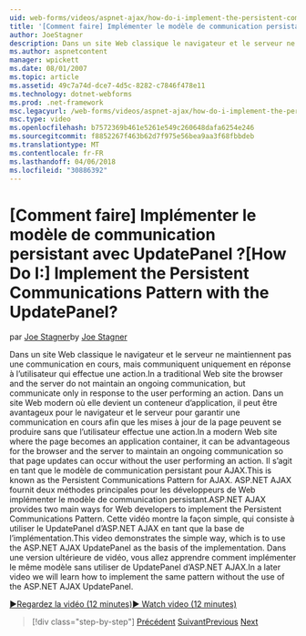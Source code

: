 ```yaml
---
uid: web-forms/videos/aspnet-ajax/how-do-i-implement-the-persistent-communications-pattern-with-the-updatepanel
title: '[Comment faire] Implémenter le modèle de communication persistant avec UpdatePanel ? | Microsoft Docs'
author: JoeStagner
description: Dans un site Web classique le navigateur et le serveur ne maintiennent pas une communication en cours, mais communiquent uniquement en réponse à l’utilisateur qui effectue un acte...
ms.author: aspnetcontent
manager: wpickett
ms.date: 08/01/2007
ms.topic: article
ms.assetid: 49c7a74d-dce7-4d5c-8282-c7846f478e11
ms.technology: dotnet-webforms
ms.prod: .net-framework
msc.legacyurl: /web-forms/videos/aspnet-ajax/how-do-i-implement-the-persistent-communications-pattern-with-the-updatepanel
msc.type: video
ms.openlocfilehash: b7572369b461e5261e549c260648dafa6254e246
ms.sourcegitcommit: f8852267f463b62d7f975e56bea9aa3f68fbbdeb
ms.translationtype: MT
ms.contentlocale: fr-FR
ms.lasthandoff: 04/06/2018
ms.locfileid: "30886392"
---
```

<a name="how-do-i-implement-the-persistent-communications-pattern-with-the-updatepanel"></a><span data-ttu-id="153fc-104">[Comment faire] Implémenter le modèle de communication persistant avec UpdatePanel ?</span><span class="sxs-lookup"><span data-stu-id="153fc-104">[How Do I:] Implement the Persistent Communications Pattern with the UpdatePanel?</span></span>
====================
<span data-ttu-id="153fc-105">par [Joe Stagner](https://github.com/JoeStagner)</span><span class="sxs-lookup"><span data-stu-id="153fc-105">by [Joe Stagner](https://github.com/JoeStagner)</span></span>

<span data-ttu-id="153fc-106">Dans un site Web classique le navigateur et le serveur ne maintiennent pas une communication en cours, mais communiquent uniquement en réponse à l’utilisateur qui effectue une action.</span><span class="sxs-lookup"><span data-stu-id="153fc-106">In a traditional Web site the browser and the server do not maintain an ongoing communication, but communicate only in response to the user performing an action.</span></span> <span data-ttu-id="153fc-107">Dans un site Web modern où elle devient un conteneur d’application, il peut être avantageux pour le navigateur et le serveur pour garantir une communication en cours afin que les mises à jour de la page peuvent se produire sans que l’utilisateur effectue une action.</span><span class="sxs-lookup"><span data-stu-id="153fc-107">In a modern Web site where the page becomes an application container, it can be advantageous for the browser and the server to maintain an ongoing communication so that page updates can occur without the user performing an action.</span></span> <span data-ttu-id="153fc-108">Il s’agit en tant que le modèle de communication persistant pour AJAX.</span><span class="sxs-lookup"><span data-stu-id="153fc-108">This is known as the Persistent Communications Pattern for AJAX.</span></span> <span data-ttu-id="153fc-109">ASP.NET AJAX fournit deux méthodes principales pour les développeurs de Web implémenter le modèle de communication persistant.</span><span class="sxs-lookup"><span data-stu-id="153fc-109">ASP.NET AJAX provides two main ways for Web developers to implement the Persistent Communications Pattern.</span></span> <span data-ttu-id="153fc-110">Cette vidéo montre la façon simple, qui consiste à utiliser le UpdatePanel d’ASP.NET AJAX en tant que la base de l’implémentation.</span><span class="sxs-lookup"><span data-stu-id="153fc-110">This video demonstrates the simple way, which is to use the ASP.NET AJAX UpdatePanel as the basis of the implementation.</span></span> <span data-ttu-id="153fc-111">Dans une version ultérieure de vidéo, vous allez apprendre comment implémenter le même modèle sans utiliser de UpdatePanel d’ASP.NET AJAX.</span><span class="sxs-lookup"><span data-stu-id="153fc-111">In a later video we will learn how to implement the same pattern without the use of the ASP.NET AJAX UpdatePanel.</span></span>

[<span data-ttu-id="153fc-112">&#9654;Regardez la vidéo (12 minutes)</span><span class="sxs-lookup"><span data-stu-id="153fc-112">&#9654; Watch video (12 minutes)</span></span>](https://channel9.msdn.com/Blogs/ASP-NET-Site-Videos/how-do-i-implement-the-persistent-communications-pattern-with-the-updatepanel)

> [!div class="step-by-step"]
> <span data-ttu-id="153fc-113">[Précédent](how-do-i-use-the-conditional-updatemode-of-the-updatepanel.md)
> [Suivant](how-do-i-localize-an-aspnet-ajax-application.md)</span><span class="sxs-lookup"><span data-stu-id="153fc-113">[Previous](how-do-i-use-the-conditional-updatemode-of-the-updatepanel.md)
[Next](how-do-i-localize-an-aspnet-ajax-application.md)</span></span>

